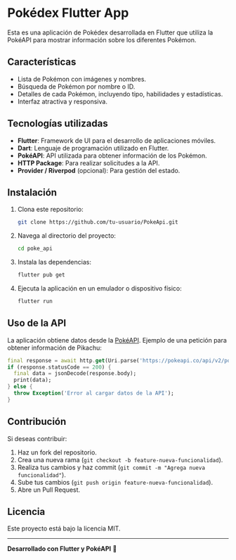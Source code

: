 # Pokédex Flutter App

Esta es una aplicación de Pokédex desarrollada en Flutter que utiliza la PokéAPI para mostrar información sobre los diferentes Pokémon.

## Características
- Lista de Pokémon con imágenes y nombres.
- Búsqueda de Pokémon por nombre o ID.
- Detalles de cada Pokémon, incluyendo tipo, habilidades y estadísticas.
- Interfaz atractiva y responsiva.

## Tecnologías utilizadas
- **Flutter**: Framework de UI para el desarrollo de aplicaciones móviles.
- **Dart**: Lenguaje de programación utilizado en Flutter.
- **PokéAPI**: API utilizada para obtener información de los Pokémon.
- **HTTP Package**: Para realizar solicitudes a la API.
- **Provider / Riverpod** (opcional): Para gestión del estado.

## Instalación
1. Clona este repositorio:
   ```sh
   git clone https://github.com/tu-usuario/PokeApi.git
   ```
2. Navega al directorio del proyecto:
   ```sh
   cd poke_api
   ```
3. Instala las dependencias:
   ```sh
   flutter pub get
   ```
4. Ejecuta la aplicación en un emulador o dispositivo físico:
   ```sh
   flutter run
   ```

## Uso de la API
La aplicación obtiene datos desde la [PokéAPI](https://pokeapi.co/). Ejemplo de una petición para obtener información de Pikachu:
```dart
final response = await http.get(Uri.parse('https://pokeapi.co/api/v2/pokemon/pikachu'));
if (response.statusCode == 200) {
  final data = jsonDecode(response.body);
  print(data);
} else {
  throw Exception('Error al cargar datos de la API');
}
```

## Contribución
Si deseas contribuir:
1. Haz un fork del repositorio.
2. Crea una nueva rama (`git checkout -b feature-nueva-funcionalidad`).
3. Realiza tus cambios y haz commit (`git commit -m "Agrega nueva funcionalidad"`).
4. Sube tus cambios (`git push origin feature-nueva-funcionalidad`).
5. Abre un Pull Request.

## Licencia
Este proyecto está bajo la licencia MIT.

---
**Desarrollado con Flutter y PokéAPI** 🌟

